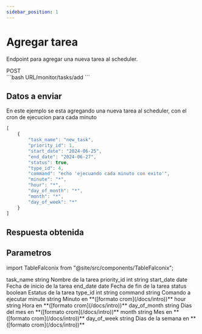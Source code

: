```yaml
---
sidebar_position: 1
---
```


# Agregar tarea

Endpoint para agregar una nueva tarea al scheduler.


<div class="flex">
<div class="post">POST</div>

<div class="url"> 
```bash
URL/monitor/tasks/add
```
</div>
</div>

## Datos a enviar

En este ejemplo se esta agregando una nueva tarea al scheduler, con el cron de ejecucion para cada minuto

```js title="Body (JSON)"
[
    {
        "task_name": "new_task",
        "priority_id": 1,
        "start_date": "2024-06-25",
        "end_date": "2024-06-27",
        "status": true,
        "type_id": 4,
        "command": "echo 'ejecuando cada minuto con exito'",
        "minute": "*",
        "hour": "*",
        "day_of_month": "*",
        "month": "*",
        "day_of_week": "*"
    }
]
```

## Respuesta obtenida

## Parametros

import TableFalconix from "@site/src/components/TableFalconix"; 

<TableFalconix thead="Parametro, Tipo, Descripcion">
<tr>
    <td>task_name</td>
    <td>string</td>
    <td>Nombre de la tarea</td>
</tr>
<tr>
    <td>priority_id</td>
    <td>int</td>
    <td>string</td>
</tr>
<tr>
    <td>start_date</td>
    <td>date</td>
    <td>Fecha de inicio de la tarea</td>
</tr>
<tr>
    <td>end_date</td>
    <td>date</td>
    <td>Fecha de fin de la tarea</td>
</tr>
<tr>
    <td>status</td>
    <td>boolean</td>
    <td>Estatus de la tarea</td>
</tr>
<tr>
    <td>type_id</td>
    <td>int</td>
    <td>string</td>
</tr>
<tr>
    <td>command</td>
    <td>string</td>
    <td>Comando a ejecutar</td>
</tr>
<tr>
    <td>minute</td>
    <td>string</td>
    <td>Minuto en **([formato crom](/docs/intro))**</td>

</tr>
<tr>
    <td>hour</td>
    <td>string</td>
    <td>Hora en **([formato crom](/docs/intro))**</td>
</tr>
<tr>
    <td>day_of_month</td>
    <td>string</td>
    <td>Dias del mes en **([formato crom](/docs/intro))**</td>
</tr>
<tr>
    <td>month</td>
    <td>string</td>
    <td>Mes en **([formato crom](/docs/intro))**</td>
</tr>
<tr>
    <td>day_of_week</td>
    <td>string</td>
    <td>Dias de la semana en **([formato crom](/docs/intro))**</td>
</tr>
</TableFalconix>